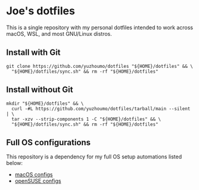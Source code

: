 # Joe's dotfiles

This is a single repository with my personal dotfiles intended to work across
macOS, WSL, and most GNU/Linux distros.

## Install with Git

```
git clone https://github.com/yuzhoumo/dotfiles "${HOME}/dotfiles" && \
  "${HOME}/dotfiles/sync.sh" && rm -rf "${HOME}/dotfiles"
```

## Install without Git

```
mkdir "${HOME}/dotfiles" && \
  curl -#L https://github.com/yuzhoumo/dotfiles/tarball/main --silent | \
  tar -xzv --strip-components 1 -C "${HOME}/dotfiles" && \
  "${HOME}/dotfiles/sync.sh" && rm -rf "${HOME}/dotfiles"
```

## Full OS configurations

This repository is a dependency for my full OS setup automations listed below:

- [macOS configs](https://github.com/yuzhoumo/macos-configs)
- [openSUSE configs](https://github.com/yuzhoumo/opensuse-configs)
